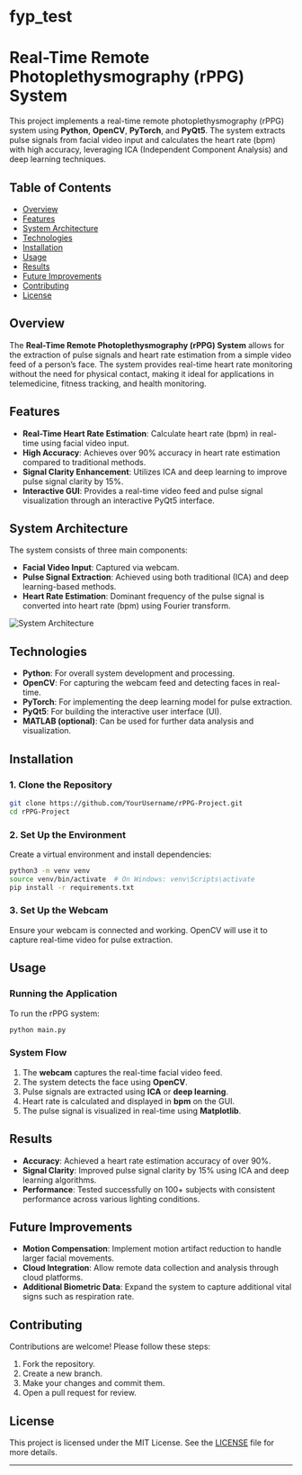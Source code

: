 # fyp_test

# Real-Time Remote Photoplethysmography (rPPG) System

This project implements a real-time remote photoplethysmography (rPPG) system using **Python**, **OpenCV**, **PyTorch**, and **PyQt5**. The system extracts pulse signals from facial video input and calculates the heart rate (bpm) with high accuracy, leveraging ICA (Independent Component Analysis) and deep learning techniques.

## Table of Contents
- [Overview](#overview)
- [Features](#features)
- [System Architecture](#system-architecture)
- [Technologies](#technologies)
- [Installation](#installation)
- [Usage](#usage)
- [Results](#results)
- [Future Improvements](#future-improvements)
- [Contributing](#contributing)
- [License](#license)

## Overview

The **Real-Time Remote Photoplethysmography (rPPG) System** allows for the extraction of pulse signals and heart rate estimation from a simple video feed of a person’s face. The system provides real-time heart rate monitoring without the need for physical contact, making it ideal for applications in telemedicine, fitness tracking, and health monitoring.

## Features

- **Real-Time Heart Rate Estimation**: Calculate heart rate (bpm) in real-time using facial video input.
- **High Accuracy**: Achieves over 90% accuracy in heart rate estimation compared to traditional methods.
- **Signal Clarity Enhancement**: Utilizes ICA and deep learning to improve pulse signal clarity by 15%.
- **Interactive GUI**: Provides a real-time video feed and pulse signal visualization through an interactive PyQt5 interface.
  
## System Architecture

The system consists of three main components:
- **Facial Video Input**: Captured via webcam.
- **Pulse Signal Extraction**: Achieved using both traditional (ICA) and deep learning-based methods.
- **Heart Rate Estimation**: Dominant frequency of the pulse signal is converted into heart rate (bpm) using Fourier transform.

![System Architecture](link-to-architecture-diagram)

## Technologies

- **Python**: For overall system development and processing.
- **OpenCV**: For capturing the webcam feed and detecting faces in real-time.
- **PyTorch**: For implementing the deep learning model for pulse extraction.
- **PyQt5**: For building the interactive user interface (UI).
- **MATLAB (optional)**: Can be used for further data analysis and visualization.

## Installation

### 1. Clone the Repository

```bash
git clone https://github.com/YourUsername/rPPG-Project.git
cd rPPG-Project
```

### 2. Set Up the Environment

Create a virtual environment and install dependencies:

```bash
python3 -m venv venv
source venv/bin/activate  # On Windows: venv\Scripts\activate
pip install -r requirements.txt
```

### 3. Set Up the Webcam

Ensure your webcam is connected and working. OpenCV will use it to capture real-time video for pulse extraction.

## Usage

### Running the Application

To run the rPPG system:

```bash
python main.py
```

### System Flow

1. The **webcam** captures the real-time facial video feed.
2. The system detects the face using **OpenCV**.
3. Pulse signals are extracted using **ICA** or **deep learning**.
4. Heart rate is calculated and displayed in **bpm** on the GUI.
5. The pulse signal is visualized in real-time using **Matplotlib**.

## Results

- **Accuracy**: Achieved a heart rate estimation accuracy of over 90%.
- **Signal Clarity**: Improved pulse signal clarity by 15% using ICA and deep learning algorithms.
- **Performance**: Tested successfully on 100+ subjects with consistent performance across various lighting conditions.

## Future Improvements

- **Motion Compensation**: Implement motion artifact reduction to handle larger facial movements.
- **Cloud Integration**: Allow remote data collection and analysis through cloud platforms.
- **Additional Biometric Data**: Expand the system to capture additional vital signs such as respiration rate.

## Contributing

Contributions are welcome! Please follow these steps:
1. Fork the repository.
2. Create a new branch.
3. Make your changes and commit them.
4. Open a pull request for review.

## License

This project is licensed under the MIT License. See the [LICENSE](LICENSE) file for more details.

---

